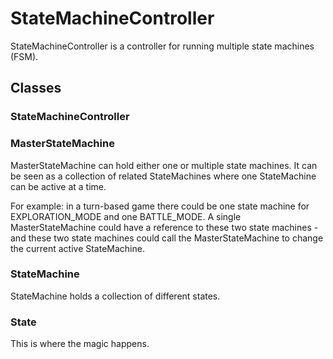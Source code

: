 # StateMachineController
StateMachineController is a controller for running multiple state machines (FSM).

## Classes

### StateMachineController

### MasterStateMachine

MasterStateMachine can hold either one or multiple state machines. It can be seen as a collection of related StateMachines where one StateMachine can be active at a time.
    
For example: in a turn-based game there could be one state machine for EXPLORATION_MODE and one BATTLE_MODE.
A single MasterStateMachine could have a reference to these two state machines - and these two state machines
could call the MasterStateMachine to change the current active StateMachine.
     
### StateMachine

StateMachine holds a collection of different states.

### State

This is where the magic happens.

